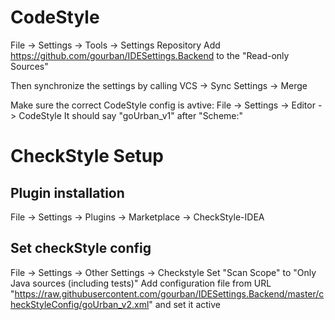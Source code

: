 # CodeStyle
File -> Settings -> Tools -> Settings Repository
Add https://github.com/gourban/IDESettings.Backend to the "Read-only Sources"

Then synchronize the settings by calling VCS -> Sync Settings -> Merge

Make sure the correct CodeStyle config is avtive:
File -> Settings -> Editor -> CodeStyle
It should say "goUrban_v1" after "Scheme:"

# CheckStyle Setup
## Plugin installation
File -> Settings -> Plugins -> Marketplace -> CheckStyle-IDEA

## Set checkStyle config
File -> Settings -> Other Settings -> Checkstyle
Set "Scan Scope" to "Only Java sources (including tests)"
Add configuration file from URL "https://raw.githubusercontent.com/gourban/IDESettings.Backend/master/checkStyleConfig/goUrban_v2.xml" and set it active

